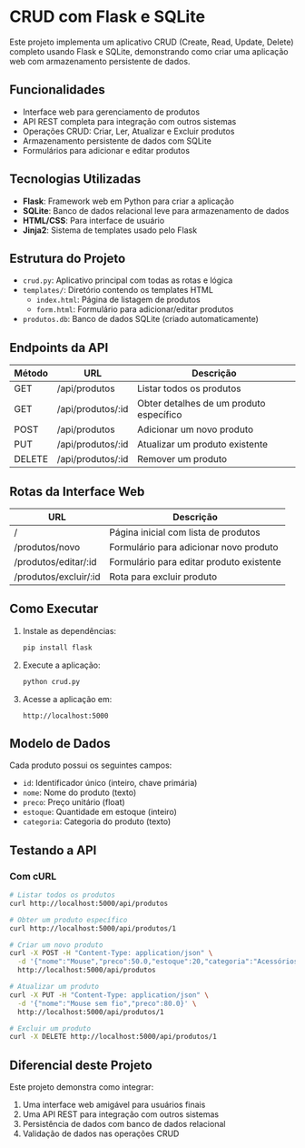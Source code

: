 # CRUD com Flask e SQLite

Este projeto implementa um aplicativo CRUD (Create, Read, Update, Delete) completo usando Flask e SQLite, demonstrando como criar uma aplicação web com armazenamento persistente de dados.

## Funcionalidades

- Interface web para gerenciamento de produtos
- API REST completa para integração com outros sistemas
- Operações CRUD: Criar, Ler, Atualizar e Excluir produtos
- Armazenamento persistente de dados com SQLite
- Formulários para adicionar e editar produtos

## Tecnologias Utilizadas

- **Flask**: Framework web em Python para criar a aplicação
- **SQLite**: Banco de dados relacional leve para armazenamento de dados
- **HTML/CSS**: Para interface de usuário
- **Jinja2**: Sistema de templates usado pelo Flask

## Estrutura do Projeto

- `crud.py`: Aplicativo principal com todas as rotas e lógica
- `templates/`: Diretório contendo os templates HTML
  - `index.html`: Página de listagem de produtos
  - `form.html`: Formulário para adicionar/editar produtos
- `produtos.db`: Banco de dados SQLite (criado automaticamente)

## Endpoints da API

| Método | URL | Descrição |
|--------|-----|-----------|
| GET | /api/produtos | Listar todos os produtos |
| GET | /api/produtos/:id | Obter detalhes de um produto específico |
| POST | /api/produtos | Adicionar um novo produto |
| PUT | /api/produtos/:id | Atualizar um produto existente |
| DELETE | /api/produtos/:id | Remover um produto |

## Rotas da Interface Web

| URL | Descrição |
|-----|-----------|
| / | Página inicial com lista de produtos |
| /produtos/novo | Formulário para adicionar novo produto |
| /produtos/editar/:id | Formulário para editar produto existente |
| /produtos/excluir/:id | Rota para excluir produto |

## Como Executar

1. Instale as dependências:
   ```bash
   pip install flask
   ```

2. Execute a aplicação:
   ```bash
   python crud.py
   ```

3. Acesse a aplicação em:
   ```
   http://localhost:5000
   ```

## Modelo de Dados

Cada produto possui os seguintes campos:
- `id`: Identificador único (inteiro, chave primária)
- `nome`: Nome do produto (texto)
- `preco`: Preço unitário (float)
- `estoque`: Quantidade em estoque (inteiro)
- `categoria`: Categoria do produto (texto)

## Testando a API

### Com cURL

```bash
# Listar todos os produtos
curl http://localhost:5000/api/produtos

# Obter um produto específico
curl http://localhost:5000/api/produtos/1

# Criar um novo produto
curl -X POST -H "Content-Type: application/json" \
  -d '{"nome":"Mouse","preco":50.0,"estoque":20,"categoria":"Acessórios"}' \
  http://localhost:5000/api/produtos

# Atualizar um produto
curl -X PUT -H "Content-Type: application/json" \
  -d '{"nome":"Mouse sem fio","preco":80.0}' \
  http://localhost:5000/api/produtos/1

# Excluir um produto
curl -X DELETE http://localhost:5000/api/produtos/1
```

## Diferencial deste Projeto

Este projeto demonstra como integrar:
1. Uma interface web amigável para usuários finais
2. Uma API REST para integração com outros sistemas
3. Persistência de dados com banco de dados relacional
4. Validação de dados nas operações CRUD 